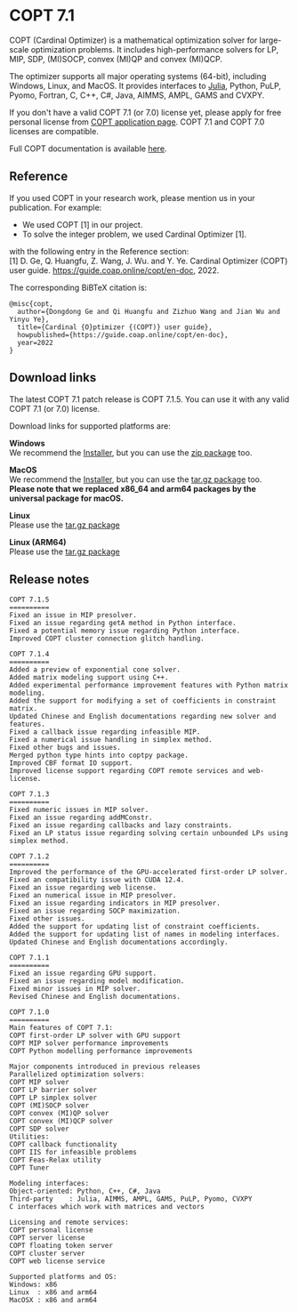 # COPT 7.1

COPT (Cardinal Optimizer) is a mathematical optimization solver for large-scale optimization problems.
It includes high-performance solvers for LP, MIP, SDP, (MI)SOCP, convex (MI)QP and convex (MI)QCP.

The optimizer supports all major operating systems (64-bit), including Windows, Linux, and MacOS.
It provides interfaces to [Julia](https://github.com/COPT-Public/COPT.jl), Python, PuLP, Pyomo, Fortran, C, C++, C#, Java, AIMMS, AMPL, GAMS and CVXPY.

If you don't have a valid COPT 7.1 (or 7.0) license yet,
please apply for free personal license from [COPT application page](https://www.shanshu.ai/copt).
COPT 7.1 and COPT 7.0 licenses are compatible.

Full COPT documentation is available [here](https://guide.coap.online/copt/en-doc/index.html).

## Reference
If you used COPT in your research work, please mention us in your publication. For example:
  - We used COPT [1] in our project.
  - To solve the integer problem, we used Cardinal Optimizer [1].

with the following entry in the Reference section:<br>
[1] D. Ge, Q. Huangfu, Z. Wang, J. Wu. and Y. Ye. Cardinal Optimizer (COPT) user guide. https://guide.coap.online/copt/en-doc, 2022.

The corresponding BiBTeX citation is:
```
@misc{copt,
  author={Dongdong Ge and Qi Huangfu and Zizhuo Wang and Jian Wu and Yinyu Ye},
  title={Cardinal {O}ptimizer {(COPT)} user guide},
  howpublished={https://guide.coap.online/copt/en-doc},
  year=2022
}
```
## Download links
The latest COPT 7.1 patch release is COPT 7.1.5.
You can use it with any valid COPT 7.1 (or 7.0) license.

Download links for supported platforms are:

**Windows**<br>
  We recommend
  the [Installer](https://pub.shanshu.ai/download/copt/7.1.5/win64/CardinalOptimizer-7.1.5-win64-installer.zip),
  but you can use the [zip package](https://pub.shanshu.ai/download/copt/7.1.5/win64/CardinalOptimizer-7.1.5-win64.zip) too.

**MacOS**<br>
  We recommend
  the [Installer](https://pub.shanshu.ai/download/copt/7.1.5/osx64/CardinalOptimizer-7.1.5-universal_mac.dmg),
  but you can use the [tar.gz package](https://pub.shanshu.ai/download/copt/7.1.5/osx64/CardinalOptimizer-7.1.5-universal_mac.tar.gz) too.<br>
  **Please note that we replaced x86_64 and arm64 packages by the universal package for macOS.**

**Linux**<br>
  Please use the [tar.gz package](https://pub.shanshu.ai/download/copt/7.1.5/linux64/CardinalOptimizer-7.1.5-lnx64.tar.gz)

**Linux (ARM64)**<br>
  Please use the [tar.gz package](https://pub.shanshu.ai/download/copt/7.1.5/aarch64/CardinalOptimizer-7.1.5-aarch64_lnx.tar.gz)

## Release notes

```
COPT 7.1.5
==========
Fixed an issue in MIP presolver.
Fixed an issue regarding getA method in Python interface.
Fixed a potential memory issue regarding Python interface.
Improved COPT cluster connection glitch handling.

COPT 7.1.4
==========
Added a preview of exponential cone solver.
Added matrix modeling support using C++.
Added experimental performance improvement features with Python matrix modeling.
Added the support for modifying a set of coefficients in constraint matrix.
Updated Chinese and English documentations regarding new solver and features.
Fixed a callback issue regarding infeasible MIP.
Fixed a numerical issue handling in simplex method.
Fixed other bugs and issues.
Merged python type hints into coptpy package.
Improved CBF format IO support.
Improved license support regarding COPT remote services and web-license.

COPT 7.1.3
==========
Fixed numeric issues in MIP solver.
Fixed an issue regarding addMConstr.
Fixed an issue regarding callbacks and lazy constraints.
Fixed an LP status issue regarding solving certain unbounded LPs using simplex method.

COPT 7.1.2
==========
Improved the performance of the GPU-accelerated first-order LP solver.
Fixed an compatibility issue with CUDA 12.4.
Fixed an issue regarding web license.
Fixed an numerical issue in MIP presolver.
Fixed an issue regarding indicators in MIP presolver.
Fixed an issue regarding SOCP maximization.
Fixed other issues.
Added the support for updating list of constraint coefficients.
Added the support for updating list of names in modeling interfaces.
Updated Chinese and English documentations accordingly.

COPT 7.1.1
==========
Fixed an issue regarding GPU support.
Fixed an issue regarding model modification.
Fixed minor issues in MIP solver.
Revised Chinese and English documentations.

COPT 7.1.0
==========
Main features of COPT 7.1:
COPT first-order LP solver with GPU support
COPT MIP solver performance improvements
COPT Python modelling performance improvements

Major components introduced in previous releases
Parallelized optimization solvers:
COPT MIP solver
COPT LP barrier solver
COPT LP simplex solver
COPT (MI)SOCP solver
COPT convex (MI)QP solver
COPT convex (MI)QCP solver
COPT SDP solver
Utilities:
COPT callback functionality
COPT IIS for infeasible problems
COPT Feas-Relax utility
COPT Tuner

Modeling interfaces:
Object-oriented: Python, C++, C#, Java
Third-party    : Julia, AIMMS, AMPL, GAMS, PuLP, Pyomo, CVXPY
C interfaces which work with matrices and vectors

Licensing and remote services:
COPT personal license
COPT server license
COPT floating token server
COPT cluster server
COPT web license service

Supported platforms and OS:
Windows: x86
Linux  : x86 and arm64
MacOSX : x86 and arm64
```
